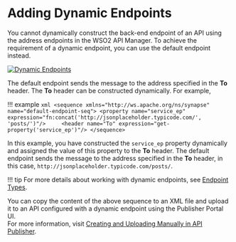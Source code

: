 # Adding Dynamic Endpoints

You cannot dynamically construct the back-end endpoint of an API using the address endpoints in the WSO2 API Manager. To achieve the requirement of a dynamic endpoint, you can use the default endpoint instead. 

[![Dynamic Endpoints]({{base_path}}/assets/img/learn/api-gateway/message-mediation/dynamic-endpoints.png)]({{base_path}}/assets/img/learn/api-gateway/message-mediation/dynamic-endpoints.png)  

The default endpoint sends the message to the address specified in the **To** header. The **To** header can be constructed dynamically. For example,

!!! example
    ``` xml
    <sequence xmlns="http://ws.apache.org/ns/synapse" name="default-endpoint-seq">
        <property name="service_ep" expression="fn:concat('http://jsonplaceholder.typicode.com/', 'posts/')"/>
        <header name="To" expression="get-property('service_ep')"/>
    </sequence>
    ```

In this example, you have constructed the `service_ep` property dynamically and assigned the value of this property to the **To** header. The default endpoint sends the message to the address specified in the **To** header, in this case, 
`http://jsonplaceholder.typicode.com/posts/`. 

!!! tip
    For more details about working with dynamic endpoints, see [Endpoint Types]({{base_path}}/design/endpoints/endpoint-types).

You can copy the content of the above sequence to an XML file and upload it to an API configured with a dynamic endpoint using the Publisher Portal UI.  
For more information, visit [Creating and Uploading Manually in API Publisher]({{base_path}}/deploy-and-publish/deploy-on-gateway/api-gateway/message-mediation/changing-the-default-mediation-flow-of-api-requests#creating-and-uploading-manually-in-api-publisher).
